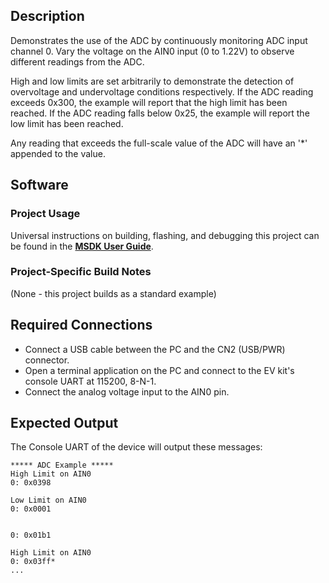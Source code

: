 ## Description

Demonstrates the use of the ADC by continuously monitoring ADC input channel 0.  Vary the voltage on the AIN0 input (0 to 1.22V) to observe different readings from the ADC.  

High and low limits are set arbitrarily to demonstrate the detection of overvoltage and undervoltage conditions respectively.  If the ADC reading exceeds 0x300, the example will report that the high limit has been reached.  If the ADC reading falls below 0x25, the example will report the low limit has been reached.

Any reading that exceeds the full-scale value of the ADC will have an '*' appended to the value.


## Software

### Project Usage

Universal instructions on building, flashing, and debugging this project can be found in the **[MSDK User Guide](https://analog-devices-msdk.github.io/msdk/USERGUIDE/)**.

### Project-Specific Build Notes

(None - this project builds as a standard example)

## Required Connections

-   Connect a USB cable between the PC and the CN2 (USB/PWR) connector.
-   Open a terminal application on the PC and connect to the EV kit's console UART at 115200, 8-N-1.
-   Connect the analog voltage input to the AIN0 pin.

## Expected Output

The Console UART of the device will output these messages:

```
***** ADC Example *****
High Limit on AIN0
0: 0x0398

Low Limit on AIN0
0: 0x0001


0: 0x01b1

High Limit on AIN0
0: 0x03ff*
...
```
